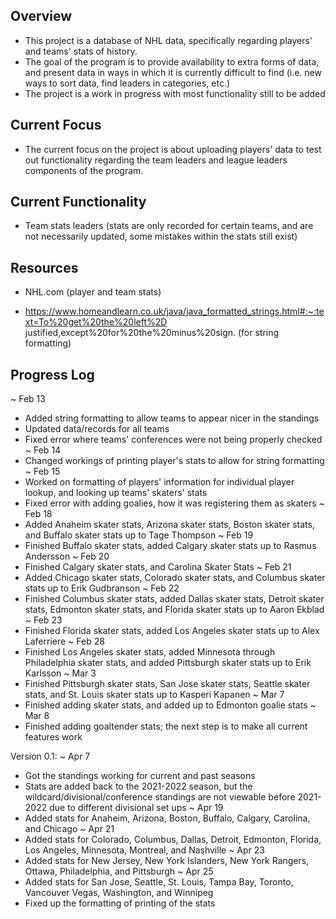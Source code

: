 ## Overview ##

 * This project is a database of NHL data, specifically regarding players' and teams' stats of history.
 * The goal of the program is to provide availability to extra forms of data, and present data in ways
   in which it is currently difficult to find (i.e. new ways to sort data, find 
   leaders in categories,
   etc.)
 * The project is a work in progress with most functionality still to be added

## Current Focus ##

* The current focus on the project is about uploading players' data to test out functionality regarding
  the team leaders and league leaders components of the program.

## Current Functionality ##

 * Team stats leaders (stats are only recorded for certain teams, and are not necessarily updated, some
   mistakes within the stats still exist)

## Resources ##

 * NHL.com (player and team stats)

 * https://www.homeandlearn.co.uk/java/java_formatted_strings.html#:~:text=To%20get%20the%20left%2D
   justified,except%20for%20the%20minus%20sign. (for string formatting)

## Progress Log ##

~ Feb 13
 * Added string formatting to allow teams to appear nicer in the standings
 * Updated data/records for all teams
 * Fixed error where teams' conferences were not being properly checked
~ Feb 14
 * Changed workings of printing player's stats to allow for string formatting
~ Feb 15
 * Worked on formatting of players' information for individual player lookup, and looking up teams' skaters' 
   stats
 * Fixed error with adding goalies, how it was registering them as skaters
~ Feb 18
 * Added Anaheim skater stats, Arizona skater stats, Boston skater stats, and Buffalo skater stats up to 
   Tage Thompson
~ Feb 19
 * Finished Buffalo skater stats, added Calgary skater stats up to Rasmus Andersson
~ Feb 20
 * Finished Calgary skater stats, and Carolina Skater Stats
~ Feb 21
 * Added Chicago skater stats, Colorado skater stats, and Columbus skater stats up to Erik Gudbranson
~ Feb 22
 * Finished Columbus skater stats, added Dallas skater stats, Detroit skater stats, Edmonton skater stats, and 
   Florida skater stats up to Aaron Ekblad
~ Feb 23
 * Finished Florida skater stats, added Los Angeles skater stats up to Alex Laferriere
~ Feb 28
 * Finished Los Angeles skater stats, added Minnesota through Philadelphia skater stats, and added Pittsburgh 
   skater stats up to Erik Karlsson
~ Mar 3
 * Finished Pittsburgh skater stats, San Jose skater stats, Seattle skater stats, and St. Louis skater stats up 
   to Kasperi Kapanen
~ Mar 7
 * Finished adding skater stats, and added up to Edmonton goalie stats
~ Mar 8
 * Finished adding goaltender stats; the next step is to make all current features work

Version 0.1:
~ Apr 7
 * Got the standings working for current and past seasons
 * Stats are added back to the 2021-2022 season, but the wildcard/divisional/conference standings are not 
   viewable before 2021-2022 due to different divisional set ups
~ Apr 19
 * Added stats for Anaheim, Arizona, Boston, Buffalo, Calgary, Carolina, and Chicago
~ Apr 21
 * Added stats for Colorado, Columbus, Dallas, Detroit, Edmonton, Florida, Los Angeles, Minnesota, Montreal, 
   and Nashville
~ Apr 23
 * Added stats for New Jersey, New York Islanders, New York Rangers, Ottawa, Philadelphia, and Pittsburgh
~ Apr 25
 * Added stats for San Jose, Seattle, St. Louis, Tampa Bay, Toronto, Vancouver Vegas, Washington, and Winnipeg
 * Fixed up the formatting of printing of the stats